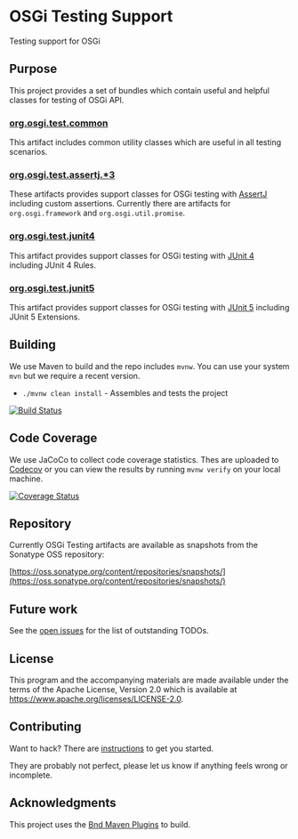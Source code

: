 # OSGi Testing Support

Testing support for OSGi

## Purpose

This project provides a set of bundles which contain useful and helpful classes for testing of OSGi API.

### [org.osgi.test.common][1]

This artifact includes common utility classes which are useful in all testing scenarios.

### [org.osgi.test.assertj.*][2][3]

These artifacts provides support classes for OSGi testing with [AssertJ](https://github.com/joel-costigliola/assertj-core) including custom assertions. Currently there are artifacts for `org.osgi.framework` and `org.osgi.util.promise`.

### [org.osgi.test.junit4][4]

This artifact provides support classes for OSGi testing with [JUnit 4](https://junit.org/junit4/) including JUnit 4 Rules.

### [org.osgi.test.junit5][5]

This artifact provides support classes for OSGi testing with [JUnit 5](https://junit.org/junit5/) including JUnit 5 Extensions.

## Building

We use Maven to build and the repo includes `mvnw`.
You can use your system `mvn` but we require a recent version.

- `./mvnw clean install` - Assembles and tests the project

[![Build Status](https://github.com/osgi/osgi-test/workflows/CI%20Build/badge.svg)](https://github.com/osgi/osgi-test/actions?query=workflow%3A%22CI%20Build%22)

## Code Coverage

We use JaCoCo to collect code coverage statistics. Thes are uploaded to [Codecov](https://codecov.io/github/osgi/osgi-test) or you can view the results by running `mvnw verify`
on your local machine.

[![Coverage Status](https://img.shields.io/codecov/c/github/osgi/osgi-test.svg)](https://codecov.io/github/osgi/osgi-test)



## Repository

Currently OSGi Testing artifacts are available as snapshots from the Sonatype OSS repository:

[https://oss.sonatype.org/content/repositories/snapshots/](https://oss.sonatype.org/content/repositories/snapshots/)

## Future work

See the [open issues](https://github.com/osgi/osgi-test/issues) for the list of outstanding TODOs.

## License

This program and the accompanying materials are made available under the terms of the Apache License, Version 2.0 which is available at <https://www.apache.org/licenses/LICENSE-2.0>.

## Contributing

Want to hack? There are [instructions](CONTRIBUTING.md) to get you
started.

They are probably not perfect, please let us know if anything feels
wrong or incomplete.

## Acknowledgments

This project uses the [Bnd Maven Plugins](https://github.com/bndtools/bnd) to build.

[1]: org.osgi.test.common/README.md
[2]: org.osgi.test.assertj.framework/README.md
[3]: org.osgi.test.assertj.promise/README.md
[4]: org.osgi.test.junit4/README.md
[5]: org.osgi.test.junit5/README.md
